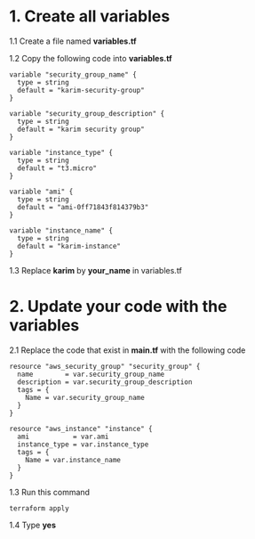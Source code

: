# 1. Create all variables

1.1 Create a file named **variables.tf**

1.2 Copy the following code into **variables.tf**
```
variable "security_group_name" {
  type = string
  default = "karim-security-group"
}

variable "security_group_description" {
  type = string
  default = "karim security group"
}

variable "instance_type" {
  type = string
  default = "t3.micro"
}

variable "ami" {
  type = string
  default = "ami-0ff71843f814379b3"
}

variable "instance_name" {
  type = string
  default = "karim-instance"
}
```

1.3 Replace **karim** by **your_name** in variables.tf 

# 2. Update your code with the variables

2.1 Replace the code that exist in **main.tf** with the following code

```
resource "aws_security_group" "security_group" {
  name        = var.security_group_name
  description = var.security_group_description
  tags = {
    Name = var.security_group_name
  }
}

resource "aws_instance" "instance" {
  ami           = var.ami
  instance_type = var.instance_type
  tags = {
    Name = var.instance_name
  }
}
```
1.3 Run this command
```
terraform apply
```
1.4 Type **yes**